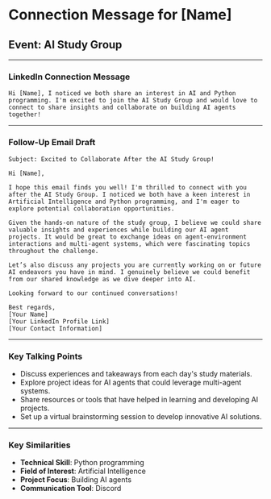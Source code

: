 # Connection Message for [Name]

## Event: AI Study Group

---

### LinkedIn Connection Message

```plaintext
Hi [Name], I noticed we both share an interest in AI and Python programming. I'm excited to join the AI Study Group and would love to connect to share insights and collaborate on building AI agents together!
```

---

### Follow-Up Email Draft

```plaintext
Subject: Excited to Collaborate After the AI Study Group!

Hi [Name],

I hope this email finds you well! I'm thrilled to connect with you after the AI Study Group. I noticed we both have a keen interest in Artificial Intelligence and Python programming, and I'm eager to explore potential collaboration opportunities.

Given the hands-on nature of the study group, I believe we could share valuable insights and experiences while building our AI agent projects. It would be great to exchange ideas on agent-environment interactions and multi-agent systems, which were fascinating topics throughout the challenge.

Let’s also discuss any projects you are currently working on or future AI endeavors you have in mind. I genuinely believe we could benefit from our shared knowledge as we dive deeper into AI.

Looking forward to our continued conversations!

Best regards,
[Your Name]
[Your LinkedIn Profile Link]
[Your Contact Information]
```

---

### Key Talking Points
- Discuss experiences and takeaways from each day's study materials.
- Explore project ideas for AI agents that could leverage multi-agent systems.
- Share resources or tools that have helped in learning and developing AI projects.
- Set up a virtual brainstorming session to develop innovative AI solutions.

---

### Key Similarities
- **Technical Skill**: Python programming
- **Field of Interest**: Artificial Intelligence
- **Project Focus**: Building AI agents
- **Communication Tool**: Discord